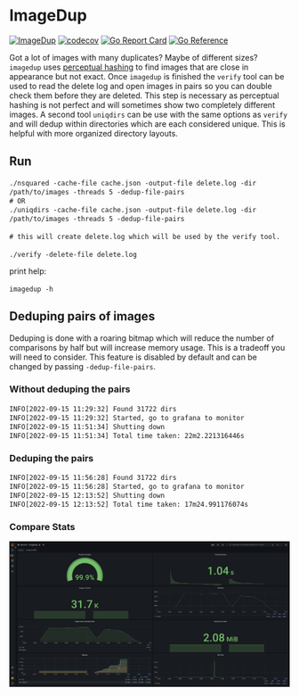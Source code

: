 # ImageDup
[![ImageDup](https://github.com/kmulvey/imagedup/actions/workflows/release_build.yml/badge.svg)](https://github.com/kmulvey/imagedup/actions/workflows/release_build.yml) [![codecov](https://codecov.io/gh/kmulvey/imagedup/branch/main/graph/badge.svg?token=wp6NcwDC5k)](https://codecov.io/gh/kmulvey/imagedup) [![Go Report Card](https://goreportcard.com/badge/github.com/kmulvey/imagedup)](https://goreportcard.com/report/github.com/kmulvey/imagedup) [![Go Reference](https://pkg.go.dev/badge/github.com/kmulvey/imagedup.svg)](https://pkg.go.dev/github.com/kmulvey/imagedup)

Got a lot of images with many duplicates? Maybe of different sizes? `imagedup` uses [perceptual hashing](https://en.wikipedia.org/wiki/Perceptual_hashing) to find images that are close in appearance but not exact. Once `imagedup` is finished the `verify` tool can be used to read the delete log and open images in pairs so you can double check them before they are deleted. This step is necessary as perceptual hashing is not perfect and will sometimes show two completely different images.  A second tool `uniqdirs` can be use with the same options as `verify` and will dedup within directories which are each considered unique. This is helpful with more organized directory layouts.

## Run
```
./nsquared -cache-file cache.json -output-file delete.log -dir /path/to/images -threads 5 -dedup-file-pairs 
# OR
./uniqdirs -cache-file cache.json -output-file delete.log -dir /path/to/images -threads 5 -dedup-file-pairs

# this will create delete.log which will be used by the verify tool.

./verify -delete-file delete.log
```

print help:

`imagedup -h`

## Deduping pairs of images
Deduping is done with a roaring bitmap which will reduce the number of comparisons by half but will increase memory usage. This is a tradeoff you will need to consider. This feature is disabled by default and can be changed by passing `-dedup-file-pairs`.

### Without deduping the pairs
```
INFO[2022-09-15 11:29:32] Found 31722 dirs                             
INFO[2022-09-15 11:29:32] Started, go to grafana to monitor            
INFO[2022-09-15 11:51:34] Shutting down                                
INFO[2022-09-15 11:51:34] Total time taken: 22m2.221316446s   
```

### Deduping the pairs
```
INFO[2022-09-15 11:56:28] Found 31722 dirs                             
INFO[2022-09-15 11:56:28] Started, go to grafana to monitor            
INFO[2022-09-15 12:13:52] Shutting down                                
INFO[2022-09-15 12:13:52] Total time taken: 17m24.991176074s 
```
### Compare Stats
![grafana screenshot](grafana/dedup-vs-not.png "grafana screenshot")

